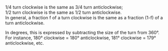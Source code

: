 1/4 turn clockwise is the same as 3/4 turn anticlockwise;\
 1/2 turn clockwise is the same as 1/2 turn anticlockwise.\
 In general, a fraction f of a turn clockwise is the same as a fraction
(1-f) of a turn anticlockwise.

In degrees, this is expressed by subtracting the size of the turn from
360°. For instance, 180° clockwise = 180° anticlockwise, 181° clockwise
= 179° anticlockwise, etc.
